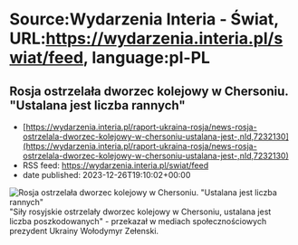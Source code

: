 # Source:Wydarzenia Interia - Świat, URL:https://wydarzenia.interia.pl/swiat/feed, language:pl-PL

## Rosja ostrzelała dworzec kolejowy w Chersoniu. "Ustalana jest liczba rannych"
 - [https://wydarzenia.interia.pl/raport-ukraina-rosja/news-rosja-ostrzelala-dworzec-kolejowy-w-chersoniu-ustalana-jest-,nId,7232130](https://wydarzenia.interia.pl/raport-ukraina-rosja/news-rosja-ostrzelala-dworzec-kolejowy-w-chersoniu-ustalana-jest-,nId,7232130)
 - RSS feed: https://wydarzenia.interia.pl/swiat/feed
 - date published: 2023-12-26T19:10:02+00:00

<p><a href="https://wydarzenia.interia.pl/raport-ukraina-rosja/news-rosja-ostrzelala-dworzec-kolejowy-w-chersoniu-ustalana-jest-,nId,7232130"><img align="left" alt="Rosja ostrzelała dworzec kolejowy w Chersoniu. &quot;Ustalana jest liczba rannych&quot;" src="https://i.iplsc.com/rosja-ostrzelala-dworzec-kolejowy-w-chersoniu-ustalana-jest/000G7T8X5FSNVGMR-C321.jpg" /></a>&quot;Siły rosyjskie ostrzelały dworzec kolejowy w Chersoniu, ustalana jest liczba poszkodowanych&quot; - przekazał w mediach społecznościowych prezydent Ukrainy Wołodymyr Zełenski.</p><br clear="all" />


